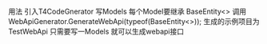 # 
用法 引入T4CodeGnerator
写Models 每个Model要继承 BaseEntity<>
调用
WebApiGenerator.GenerateWebApi(typeof(BaseEntity<>));
生成的示例项目为 TestWebApi
只需要写一Models 就可以生成webapi接口
